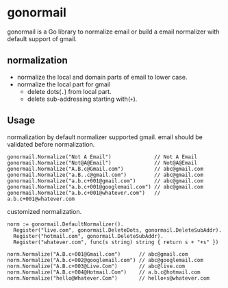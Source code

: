 # gonormail
gonormail is a Go library to normalize email or build a email normalizer with default support of gmail.

## normalization
 - normalize the local and domain parts of email to lower case.
 - normalize the local part for gmail
   - delete dots(`.`) from local part.
   - delete sub-addressing starting with(`+`).

## Usage

normalization by default normalizer supported gmail. email should be validated before normalization.
```golang
gonormail.Normalize("Not A Email")              // Not A Email
gonormail.Normalize("Not@A@Email")              // Not@A@Email
gonormail.Normalize("A.B.c@Gmail.com")          // abc@gmail.com
gonormail.Normalize("a.B..c@gmail.com")         // abc@gmail.com
gonormail.Normalize("a.b.c+001@gmail.com")      // abc@gmail.com
gonormail.Normalize("a.b.c+001@googlemail.com") // abc@gmail.com
gonormail.Normalize("a.b.c+001@whatever.com")   // a.b.c+001@whatever.com
```

customized normalization.
```golang
norm := gonormail.DefaultNormalizer().
  Register("live.com", gonormail.DeleteDots, gonormail.DeleteSubAddr).
  Register("hotmail.com", gonormail.DeleteSubAddr).
  Register("whatever.com", func(s string) string { return s + "+s" })

norm.Normalize("A.B.c+001@Gmail.com")      // abc@gmail.com
norm.Normalize("A.b.c+002@googlemail.com") // abc@googlemail.com
norm.Normalize("A.B.c+003@Live.Com")       // abc@live.com
norm.Normalize("A.B.c+004@Hotmail.Com")    // a.b.c@hotmail.com
norm.Normalize("hello@Whatever.Com")       // hello+s@whatever.com
```
